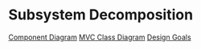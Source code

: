 # Subsystem Decomposition

[Component Diagram](https://apollon.ase.in.tum.de/61JFj5hYnJEcyietqHq0?view=EDIT)
[MVC Class Diagram](https://apollon.ase.in.tum.de/SluNlFE3Ufk6njpyf3p4?view=EDIT)
[Design Goals](https://docs.google.com/document/d/1YZUQqmaP0ri6AtQkgaWqxhBHRtvRCSzjRLqNFX_a8aQ/edit?usp=sharing)
